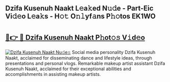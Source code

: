 ## Dzifa Kusenuh Naakt L𝚎a𝚔ed N𝚞𝚍e - Part-Eic Vi𝚍𝚎o L𝚎a𝚔s - H𝚘𝚝 O𝚗𝚕yf𝚊ns P𝚑𝚘tos EK1WO

# <h2><a href="http://kfa1z2.oniu.top/?m=Dzifa+Kusenuh+Naakt">🔗👉 🔴 Dzifa Kusenuh Naakt P𝚑ot𝚘𝚜 V𝚒d𝚎o</a></h2>

[![Dzifa Kusenuh Naakt Nu𝚍e𝚜](https://i.imgur.com/0qMVB7G.gif)](http://kfa1z2.oniu.top/?m=Dzifa+Kusenuh+Naakt)
Social media personality Dzifa Kusenuh Naakt, acclaimed for disseminating dance and lifestyle ideas, through presentations and personal vlogs. Remarkable makeup artist assistant Dzifa Kusenuh Naakt, acclaimed for their exceptional abilities and accomplishments in assisting makeup artists.  
